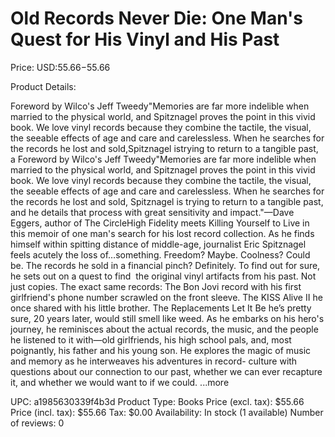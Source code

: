 # Old Records Never Die: One Man's Quest for His Vinyl and His Past

Price: USD:$55.66-$55.66

Product Details:

Foreword by Wilco's Jeff Tweedy"Memories are far more indelible when married to the physical world, and Spitznagel proves the point in this vivid book. We love vinyl records because they combine the tactile, the visual, the seeable effects of age and care and carelessless. When he searches for the records he lost and sold,Spitznagel istrying to return to a tangible past, a Foreword by Wilco's Jeff Tweedy"Memories are far more indelible when married to the physical world, and Spitznagel proves the point in this vivid book. We love vinyl records because they combine the tactile, the visual, the seeable effects of age and care and carelessless. When he searches for the records he lost and sold, Spitznagel is trying to return to a tangible past, and he details that process with great sensitivity and impact."—Dave Eggers, author of The CircleHigh Fidelity meets Killing Yourself to Live in this memoir of one man's search for his lost record collection. As he finds himself within spitting distance of middle-age, journalist Eric Spitznagel feels acutely the loss of…something. Freedom? Maybe. Coolness? Could be. The records he sold in a financial pinch? Definitely. To find out for sure, he sets out on a quest to find  the original vinyl artifacts from his past. Not just copies. The exact same records: The Bon Jovi record with his first girlfriend's phone number scrawled on the front sleeve. The KISS Alive II he once shared with his little brother. The Replacements Let It Be he’s pretty sure, 20 years later, would still smell like weed. As he embarks on his hero's journey, he reminisces about the actual records, the music, and the people he listened to it with—old girlfriends, his high school pals, and, most poignantly, his father and his young son. He explores the magic of music and memory as he interweaves his adventures in record- culture with questions about our connection to our past, whether we can ever recapture it, and whether we would want to if we could. ...more

UPC: a1985630339f4b3d
Product Type: Books
Price (excl. tax): $55.66
Price (incl. tax): $55.66
Tax: $0.00
Availability: In stock (1 available)
Number of reviews: 0
